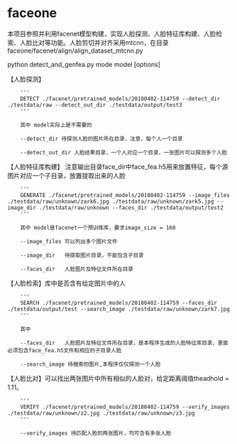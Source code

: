 # faceone

本项目参照并利用facenet模型构建，实现人脸探测、人脸特征库构建、人脸检索、人脸比对等功能。人脸剪切并对齐采用mtcnn，在目录faceone/facenet/align/align_dataset_mtcnn.py

python detect_and_genfea.py mode model [options]

【人脸探测】

        '''
        DETECT ./facenet/pretrained_models/20180402-114759 --detect_dir ./testdata/raw --detect_out_dir ./testdata/output/test3
        '''
        
        其中 model实际上是不需要的
        
        --detect_dir 待探测人脸的图片所在目录，注意，每个人一个目录
        
        --detect_out_dir 人脸结果目录，一个人对应一个目录，一张图片可以探测多个人脸
        

【人脸特征库构建】 注意输出目录face_dir中face_fea.h5用来放置特征，每个源图片对应一个子目录，放置提取出来的人脸

        '''
        GENERATE ./facenet/pretrained_models/20180402-114759 --image_files ./testdata/raw/unknown/zark6.jpg ./testdata/raw/unknown/zark5.jpg --image_dir ./testdata/raw/unknown --faces_dir ./testdata/output/test2
        '''
        
        其中 model是facenet一个预训练库，要求image_size = 160
        
        --image_files 可以列出多个图片文件
        
        --image_dir   待提取图片目录，不能包含子目录
        
        --faces_dir   人脸图片及特征文件所在目录

【人脸检索】库中是否含有给定图片中的人

        '''
        SEARCH ./facenet/pretrained_models/20180402-114759 --faces_dir ./testdata/output/test --search_image ./testdata/raw/unknown/zark7.jpg
        '''
        
        其中
        
        --faces_dir   人脸图片及特征文件所在目录，是本程序生成的人脸特征库目录，里面必须包含face_fea.h5文件和相应的子目录人脸
        
        --search_image 待搜索的图片,本程序仅仅探测一个人脸

【人脸比对】可以找出两张图片中所有相似的人脸对，给定距离阈值theadhold = 1.11。

        '''
        VERIFY ./facenet/pretrained_models/20180402-114759 --verify_images ./testdata/raw/unknown/z2.jpg ./testdata/raw/unknown/z3.jpg
        '''
        
        --verify_images 待匹配人脸的两张图片，均可含有多张人脸
        
